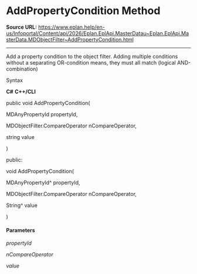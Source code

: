 # AddPropertyCondition Method

**Source URL:** https://www.eplan.help/en-us/Infoportal/Content/api/2026/Eplan.EplApi.MasterDatau~Eplan.EplApi.MasterData.MDObjectFilter~AddPropertyCondition.html

---

Add a property condition to the object filter. Adding multiple conditions without a separating OR-condition means, they must all match (logical AND-combination)

Syntax

**C#**
**C++/CLI**


public void AddPropertyCondition( 

   MDAnyPropertyId propertyId,

   MDObjectFilter.CompareOperator nCompareOperator,

   string value

)

public:

void AddPropertyCondition( 

   MDAnyPropertyId^ propertyId,

   MDObjectFilter.CompareOperator nCompareOperator,

   String^ value

)


#### Parameters

*propertyId*


*nCompareOperator*


*value*
